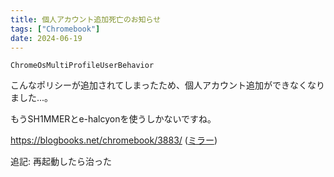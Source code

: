 ```yaml
---
title: 個人アカウント追加死亡のお知らせ
tags: ["Chromebook"]
date: 2024-06-19
---
```


`ChromeOsMultiProfileUserBehavior`

こんなポリシーが追加されてしまったため、個人アカウント追加ができなくなりました...。

もうSH1MMERとe-halcyonを使うしかないですね。

https://blogbooks.net/chromebook/3883/ ([ミラー](https://bbs-copy.pages.dev/chromebook/3883/))

追記: 再起動したら治った
